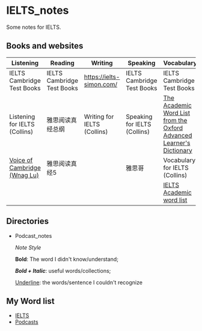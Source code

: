 # IELTS_notes

Some notes for IELTS.

## Books and websites


| Listening                                | Reading                    | Writing                     | Speaking                     | Vocabulary                               | Resources                                |
| ---------------------------------------- | -------------------------- | --------------------------- | ---------------------------- | ---------------------------------------- | ---------------------------------------- |
| IELTS Cambridge Test Books               | IELTS Cambridge Test Books | https://ielts-simon.com/    | IELTS Cambridge Test Books   | IELTS Cambridge Test Books               | https://www.jimuenglish.com/ (listening podcast online) |
| Listening for IELTS (Collins)            | 雅思阅读真经总纲                   | Writing for IELTS (Collins) | Speaking for IELTS (Collins) | [The Academic Word List from the Oxford Advanced Learner's Dictionary](https://www.oxfordlearnersdictionaries.com/us/wordlist/english/academic/) | BBC 6 minute learning English, BBC NEWs  |
| [Voice of Cambridge (Wnag Lu)](http://blog.sina.com.cn/s/blog_4ae7ca990102wqab.html) | 雅思阅读真经5                    |                             | 雅思哥                          | Vocabulary for IELTS (Collins)           | The Economist                            |
|                                          |                            |                             |                              | [IELTS Academic word list](https://ielts-up.com/writing/ielts-academic-wordlist.html) |                                          |

## Directories

- Podcast_notes

  *Note Style*

  **Bold**: The word I didn't know/understand;

  ***Bold + Italic***: useful words/collections;

  <ins>Underline</ins>: the words/sentence I couldn't recognize

## My Word list

- [IELTS](https://www.vocabulary.com/lists/6038065)
- [Podcasts](https://www.vocabulary.com/lists/6038063)